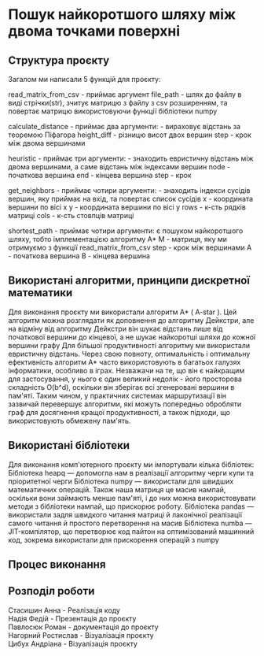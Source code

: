 # Пошук найкоротшого шляху між двома точками поверхні

## Структура проєкту
Загалом ми написали 5 функцій для проєкту:

  read_matrix_from_csv - приймає аргумент file_path - шлях до файлу в виді стрічки(str), зчитує матрицю з файлу з csv розширенням, та повертає матрицю використовуючи функції бібліотеки numpy

  calculate_distance - приймає два аргументи: - вираховує відстань за теоремою Піфагора
    height_diff - різницю висот двох вершин
    step - крок між двома вершинами

  heuristic - приймає три аргументи: - знаходить евристичну відстань між двома вершинами, а саме відстань між індексами вершин
    node - початкова вершина
    end - кінцева вершина
    step - крок

  get_neighbors - приймає чотири аргументи: - знаходить індекси сусідів вершин, яку приймає на вхід, та повертає список сусідів
    x - координата вершини по вісі x
    y - координата вершини по вісі y
    rows - к-сть рядків матриці
    cols - к-сть стовпців матриці

  shortest_path - приймає чотири аргументи: є пошуком найкоротшого шляху, тобто імплементацією алгоритму А*
    M - матриця, яку ми отримуємо з функції read_matrix_from_csv
    step - крок між вершинами
    A - початкова вершина
    B - кінцева вершина

## Використані алгоритми, принципи дискретної математики
Для виконання проєкту ми використали алгоритм A* ( A-star ).
Цей алгоритм можна розглядати як доповнення до алгоритму Дейкстри, але на відміну від алгоритму Дейкстри він шукає відстань лише від початкової вершини до кінцевої, а не шукає найкоротші шляхи до кожної вершини графу
Для більшої продуктивності алгоритму ми використали евристичну відстань. 
Через свою повноту, оптимальність і оптимальну ефективність алгоритм A* часто використовують в багатьох галузях інформатики, особливо в іграх.
Незважачи на те, що він є найкращим для застосування, у нього є один великий недолік - його просторова складність O(b^d), оскільки він зберігає всі згенеровані вершини в пам'яті. Таким чином, у практичних системах маршрутизації він зазвичай перевершує алгоритми, які можуть попередньо обробляти граф для досягнення кращої продуктивності, а також підходи, що використовують обмежену пам'ять.

## Використані бібліотеки

Для виконання комп'ютерного проєкту ми імпортували кілька бібліотек:
  Бібліотека heapq — допомогла нам в реалізації алгоритму черги купи та пріоритетної черги
  Бібліотека numpy — використали для швидших математичних операцій. Також наша матриця це масив нампай, оскільки вони займають менше пам'яті, і до них можна використовувати методи з бібліотеки нампай, що прискорює роботу.
  Бібліотека pandas — використали задля швидкого читання матриці й лаконічної реалізації самого читання й простого перетворення на масив
  Бібліотека numba — JIT-компілятор, що перетворює код пайтон на оптимізований машинний код, зокрема використали для прискорення операцій з numpy

## Процес виконання

## Розподіл роботи
  Стасишин Анна - Реалізація коду \
  Надія Федій - Презентація до проєкту \
  Павлосюк Роман - документація до проєкту \
  Нагорний Ростислав - Візуалізація проєкту \
  Цибух Андріана - Візуалізація проєкту
